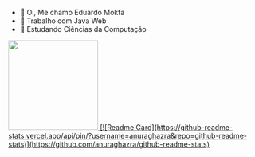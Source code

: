 - 👋 Oi, Me chamo Eduardo Mokfa
- 👀 Trabalho com Java Web
- 🌱 Estudando Ciências da Computação

<div>
    <a href="https://www.linkedin.com/in/eduardo-mokfa-9a138b80/">
    <img height="180em" src="https://github-readme-stats.vercel.app/api?username=Edumokfa&show_icons=true&theme=radical">
   [![Readme Card](https://github-readme-stats.vercel.app/api/pin/?username=anuraghazra&repo=github-readme-stats)](https://github.com/anuraghazra/github-readme-stats)

</div>


<!---
Edumokfa/Edumokfa is a ✨ special ✨ repository because its `README.md` (this file) appears on your GitHub profile.
You can click the Preview link to take a look at your changes.
--->
